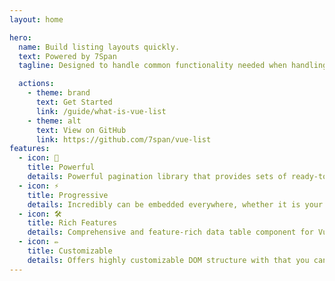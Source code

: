 ```yaml
---
layout: home

hero:
  name: Build listing layouts quickly.
  text: Powered by 7Span
  tagline: Designed to handle common functionality needed when handling lists of data

  actions:
    - theme: brand
      text: Get Started
      link: /guide/what-is-vue-list
    - theme: alt
      text: View on GitHub
      link: https://github.com/7span/vue-list
features:
  - icon: 💪
    title: Powerful
    details: Powerful pagination library that provides sets of ready-to-use toolkit to work with the data. Very small size and full of flexibility.
  - icon: ⚡️
    title: Progressive
    details: Incredibly can be embedded everywhere, whether it is your new or existing projects.
  - icon: 🛠️
    title: Rich Features
    details: Comprehensive and feature-rich data table component for Vue.
  - icon: ✏️
    title: Customizable
    details: Offers highly customizable DOM structure with that you can use any UI library you like to present your data.
---
```

